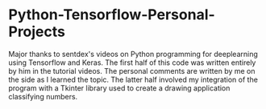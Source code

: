 # Python-Tensorflow-Personal-Projects

Major thanks to sentdex's videos on Python programming for deeplearning using Tensorflow and Keras. The first half of this code was written entirely by him in the tutorial videos. The personal comments are written by me on the side as I learned the topic. The latter half involved my integration of the program with a Tkinter library used to create a drawing application classifying numbers.
